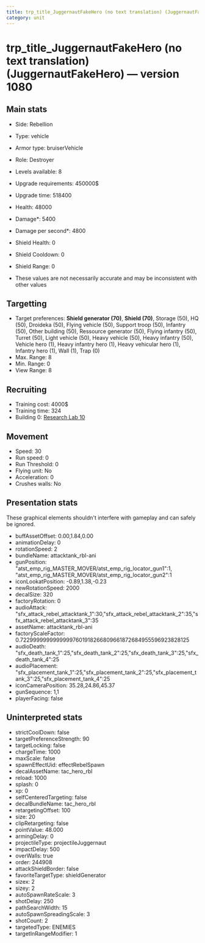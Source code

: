 ```yaml
---
title: trp_title_JuggernautFakeHero (no text translation) (JuggernautFakeHero)
category: unit
---
```


# trp_title_JuggernautFakeHero (no text translation) (JuggernautFakeHero) — version 1080

## Main stats

  * Side: Rebellion
  * Type: vehicle
  * Armor type: bruiserVehicle
  * Role: Destroyer
  * Levels available: 8
  * Upgrade requirements: 450000$
  * Upgrade time: 518400
  * Health: 48000
  * Damage*: 5400
  * Damage per second*: 4800
  * Shield Health: 0
  * Shield Cooldown: 0
  * Shield Range: 0

* These values are not necessarily accurate and may be inconsistent with other values

## Targetting

  * Target preferences: **Shield generator (70)**, **Shield (70)**, Storage (50), HQ (50), Droideka (50), Flying vehicle (50), Support troop (50), Infantry (50), Other building (50), Ressource generator (50), Flying infantry (50), Turret (50), Light vehicle (50), Heavy vehicle (50), Heavy infantry (50), Vehicle hero (1), Heavy infantry hero (1), Heavy vehicular hero (1), Infantry hero (1), Wall (1), Trap (0)
  * Max. Range: 8
  * Min. Range: 0
  * View Range: 8

## Recruiting

  * Training cost: 4000$
  * Training time: 324
  * Building 0: [Research Lab 10](rebelOffenseLab.html)

## Movement

  * Speed: 30
  * Run speed: 0
  * Run Threshold: 0
  * Flying unit: No
  * Acceleration: 0
  * Crushes walls: No

## Presentation stats

These graphical elements shouldn't interfere with gameplay and can safely be ignored.

  * buffAssetOffset: 0.00,1.84,0.00
  * animationDelay: 0
  * rotationSpeed: 2
  * bundleName: attacktank_rbl-ani
  * gunPosition: "atst_emp_rig_MASTER_MOVER/atst_emp_rig_locator_gun1":1, "atst_emp_rig_MASTER_MOVER/atst_emp_rig_locator_gun2":1
  * iconLookatPosition: -0.89,1.38,-0.23
  * newRotationSpeed: 2000
  * decalSize: 320
  * factoryRotation: 0
  * audioAttack: "sfx_attack_rebel_attacktank_1":30,"sfx_attack_rebel_attacktank_2":35,"sfx_attack_rebel_attacktank_3":35
  * assetName: attacktank_rbl-ani
  * factoryScaleFactor: 0.72299999999999997601918266809661872684955596923828125
  * audioDeath: "sfx_death_tank_1":25,"sfx_death_tank_2":25,"sfx_death_tank_3":25,"sfx_death_tank_4":25
  * audioPlacement: "sfx_placement_tank_1":25,"sfx_placement_tank_2":25,"sfx_placement_tank_3":25,"sfx_placement_tank_4":25
  * iconCameraPosition: 35.28,24.86,45.37
  * gunSequence: 1,1
  * playerFacing: false

## Uninterpreted stats

  * strictCoolDown: false
  * targetPreferenceStrength: 90
  * targetLocking: false
  * chargeTime: 1000
  * maxScale: false
  * spawnEffectUid: effectRebelSpawn
  * decalAssetName: tac_hero_rbl
  * reload: 1000
  * splash: 0
  * xp: 0
  * selfCenteredTargeting: false
  * decalBundleName: tac_hero_rbl
  * retargetingOffset: 100
  * size: 20
  * clipRetargeting: false
  * pointValue: 48.000
  * armingDelay: 0
  * projectileType: projectileJuggernaut
  * impactDelay: 500
  * overWalls: true
  * order: 244908
  * attackShieldBorder: false
  * favoriteTargetType: shieldGenerator
  * sizex: 2
  * sizey: 2
  * autoSpawnRateScale: 3
  * shotDelay: 250
  * pathSearchWidth: 15
  * autoSpawnSpreadingScale: 3
  * shotCount: 2
  * targetedType: ENEMIES
  * targetInRangeModifier: 1

